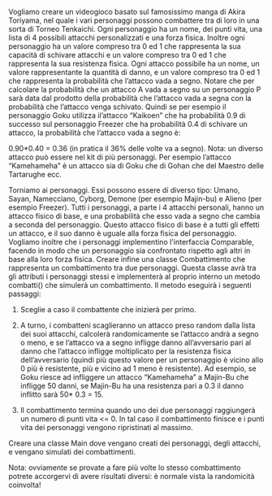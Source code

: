 Vogliamo creare un videogioco basato sul famosissimo manga di Akira Toriyama, nel quale i vari personaggi possono
combattere tra di loro in una sorta di Torneo Tenkaichi. Ogni personaggio ha un nome, dei punti vita, una lista di 4
possibili attacchi personalizzati e una forza fisica. Inoltre ogni personaggio ha un valore compreso tra 0 ed 1 che
rappresenta la sua capacità di schivare attacchi e un valore compreso tra 0 ed 1 che rappresenta la sua resistenza
fisica. Ogni attacco possibile ha un nome, un valore rappresentante la quantità di danno, e un valore compreso tra 0 ed
1 che rappresenta la probabilità che l’attacco vada a segno. Notare che per calcolare la probabilità che un attacco A
vada a segno su un personaggio P sarà data dal prodotto della probabilità che l’attacco vada a segna con la probabilità
che l’attacco venga schivato. Quindi se per esempio il personaggio Goku utilizza il’attacco “Kaikoen” che ha probabilità
0.9 di successo sul personaggio Freezer che ha probabilità 0.4 di schivare un attacco, la probabilità che l’attacco vada
a segno è:

0.90*0.40 = 0.36 (in pratica il 36% delle volte va a segno).
Nota: un diverso attacco può essere nel kit di più personaggi. Per esempio l’attacco “Kamehameha” è un attacco sia di
Goku che di Gohan che del Maestro delle Tartarughe ecc.

Torniamo ai personaggi. Essi possono essere di diverso tipo: Umano, Sayan, Namecciano, Cyborg, Demone (per esempio
Majin-bu) e Alieno (per esempio Freezer). Tutti i personaggi, a parte i 4 attacchi personali, hanno un attacco fisico di
base, e una probabilità che esso vada a segno che cambia a seconda del personaggio. Questo attacco fisico di base è a
tutti gli effetti un attacco, e il suo danno è uguale alla forza fisica del personaggio. Vogliamo inoltre che i
personaggi implementino l'interfaccia Comparable, facendo in modo che un personaggio sia confrontato rispetto agli altri
in base alla loro forza fisica. Creare infine una classe Combattimento che rappresenta un combattimento tra due
personaggi. Questa classe avrà tra gli attributi i personaggi stessi e implementerà al proprio interno un metodo
combatti() che simulerà un combattimento. Il metodo eseguirà i seguenti passaggi:

1) Sceglie a caso il combattente che inizierà per primo.

2) A turno, i combatteni scaglieranno un attacco preso random dalla lista dei suoi attacchi, calcolerà randomicamente se
   l’attacco andrà a segno o meno, e se l’attacco va a segno infligge danno all’avversario pari al danno che l’attacco
   infligge moltiplicato per la resistenza fisica dell’avversario (quindi più questo valore per un personaggio è vicino
   allo 0 più è resistente, più e vicino ad 1 meno è resistente). Ad esempio, se Goku riesce ad infliggere un attacco
   “Kamehameha” a Majin-Bu che infligge 50 danni, se Majin-Bu ha una resistenza pari a 0.3 il danno inflitto sarà 50*
   0.3 = 15.

3) Il combattimento termina quando uno dei due personaggi raggiungerà un numero di punti vita <= 0. In tal caso il
   combattimento finisce e i punti vita dei personaggi vengono ripristinati al massimo.

Creare una classe Main dove vengano creati dei personaggi, degli attacchi, e vengano simulati dei combattimenti.

Nota: ovviamente se provate a fare più volte lo stesso combattimento potrete accorgervi di avere risultati diversi: è
normale vista la randomicità coinvolta!